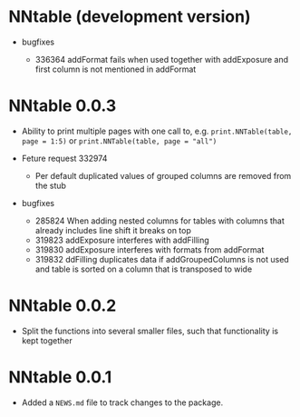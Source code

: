 # NNtable (development version)

* bugfixes 

    + 336364 addFormat fails when used together with addExposure and first column is not mentioned in addFormat

# NNtable 0.0.3

* Ability to print multiple pages with one call to, e.g. `print.NNTable(table, page = 1:5)` or `print.NNTable(table, page = "all")`

* Feture request 332974

    + Per default duplicated values of grouped columns are removed from the stub

* bugfixes 

    + 285824 When adding nested columns for tables with columns that already includes line shift it breaks on top
    + 319823 addExposure interferes with addFilling
    + 319830 addExposure interferes with formats from addFormat
    + 319832 ddFilling duplicates data if addGroupedColumns is not used and table is sorted on a column that is transposed to wide

# NNtable 0.0.2

* Split the functions into several smaller files, such that functionality is kept together

# NNtable 0.0.1

* Added a `NEWS.md` file to track changes to the package.

